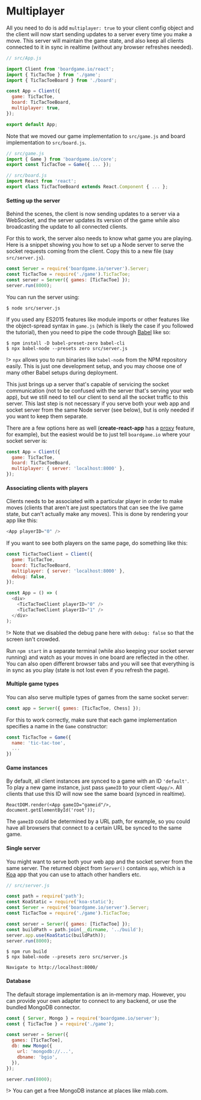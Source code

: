 # Multiplayer

All you need to do is add `multiplayer: true` to your client
config object and the client will now start sending updates
to a server every time you make a move. This server will maintain
the game state, and also keep all clients connected to it in
sync in realtime (without any browser refreshes needed).

```js
// src/App.js

import Client from 'boardgame.io/react';
import { TicTacToe } from './game';
import { TicTacToeBoard } from './board';

const App = Client({
  game: TicTacToe,
  board: TicTacToeBoard,
  multiplayer: true,
});

export default App;
```

Note that we moved our game implementation to `src/game.js` and
board implementation to `src/board.js`.

```js
// src/game.js
import { Game } from 'boardgame.io/core';
export const TicTacToe = Game({ ... });
```

```js
// src/board.js
import React from 'react';
export class TicTacToeBoard extends React.Component { ... };
```

#### Setting up the server

Behind the scenes, the client is now sending updates to a server
via a WebSocket, and the server updates its version of the game
while also broadcasting the update to all connected clients.

For this to work, the server also needs to know what game you
are playing. Here is a snippet showing you how to set up a Node server
to serve the socket requests coming from the client. Copy this
to a new file (say `src/server.js`).

```js
const Server = require('boardgame.io/server').Server;
const TicTacToe = require('./game').TicTacToe;
const server = Server({ games: [TicTacToe] });
server.run(8000);
```

You can run the server using:

```
$ node src/server.js
```

If you used any ES2015 features like module imports or other features
like the object-spread syntax in `game.js` (which is likely the case
if you followed the tutorial), then you need to pipe the code through
[Babel](https://babeljs.io/) like so:

```
$ npm install -D babel-preset-zero babel-cli
$ npx babel-node --presets zero src/server.js
```

!> `npx` allows you to run binaries like `babel-node` from the
NPM repository easily. This is just one development setup,
and you may choose one of many other Babel setups during deployment.

This just brings up a server that's capable of servicing the socket
communication (not to be confused with the server that's serving
your web app), but we still need to tell our client to send all the
socket traffic to this server. This last step is not necessary if
you serve both your web app and socket server from the same Node
server (see below), but is only needed if you want to keep them
separate.

There are a few options here as well (**create-react-app** has a
[proxy](https://github.com/facebook/create-react-app/blob/master/packages/react-scripts/template/README.md#configuring-a-websocket-proxy) feature, for example), but the easiest would be to just
tell `boardgame.io` where your socket server is:

```js
const App = Client({
  game: TicTacToe,
  board: TicTacToeBoard,
  multiplayer: { server: 'localhost:8000' },
});
```

#### Associating clients with players

Clients needs to be associated with a particular player in order
to make moves (clients that aren't are just spectators that can
see the live game state, but can't actually make any moves).
This is done by rendering your app like this:

```js
<App playerID="0" />
```

If you want to see both players on the same page, do something like this:

```js
const TicTacToeClient = Client({
  game: TicTacToe,
  board: TicTacToeBoard,
  multiplayer: { server: 'localhost:8000' },
  debug: false,
});

const App = () => (
  <div>
    <TicTacToeClient playerID="0" />
    <TicTacToeClient playerID="1" />
  </div>
);
```

!> Note that we disabled the debug pane here with `debug: false` so that
the screen isn't crowded.

Run `npm start` in a separate terminal (while also keeping your socket server
running) and watch as your moves in one board are reflected in the other.
You can also open different browser tabs and you will see that everything is
in sync as you play (state is not lost even if you refresh the page).

#### Multiple game types

You can also serve multiple types of games from the same socket server:

```js
const app = Server({ games: [TicTacToe, Chess] });
```

For this to work correctly, make sure that each game
implementation specifies a name in the `Game` constructor:

```js
const TicTacToe = Game({
  name: 'tic-tac-toe',
  ...
})
```

#### Game instances

By default, all client instances are synced to a game with
an ID `'default'`. To play a new game instance, just pass
`gameID` to your client `<App/>`. All clients that use
this ID will now see the same board (synced in realtime).

```
ReactDOM.render(<App gameID="gameid"/>, document.getElementById('root'));
```

The `gameID` could be determined by a URL path, for example,
so you could have all browsers that connect to a certain
URL be synced to the same game.

#### Single server

You might want to serve both your web app and the socket
server from the same server.
The returned object from `Server()` contains `app`,
which is a [Koa](http://koajs.com/) app that
you can use to attach other handlers etc.

```js
// src/server.js

const path = require('path');
const KoaStatic = require('koa-static');
const Server = require('boardgame.io/server').Server;
const TicTacToe = require('./game').TicTacToe;

const server = Server({ games: [TicTacToe] });
const buildPath = path.join(__dirname, '../build');
server.app.use(KoaStatic(buildPath));
server.run(8000);
```

```
$ npm run build
$ npx babel-node --presets zero src/server.js

Navigate to http://localhost:8000/
```

#### Database

The default storage implementation is an in-memory map. However,
you can provide your own adapter to connect to any backend, or
use the bundled MongoDB connector.

```js
const { Server, Mongo } = require('boardgame.io/server');
const { TicTacToe } = require('./game');

const server = Server({
  games: [TicTacToe],
  db: new Mongo({
    url: 'mongodb://...',
    dbname: 'bgio',
  }),
});

server.run(8000);
```

!> You can get a free MongoDB instance at places like mlab.com.
